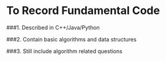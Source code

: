 # To Record Fundamental Code###1. Described in C++/Java/Python###2. Contain basic algorithms and data structures###3. Still include algorithm related questions